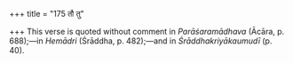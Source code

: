 +++
title = "175 तौ तु"

+++
This verse is quoted without comment in *Parāśaramādhava* (Ācāra, p.
688);—in *Hemādri* (Śrāddha, p. 482);—and in *Śrāddhakriyākaumudī* (p.
40).


